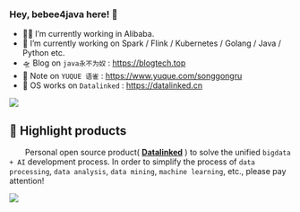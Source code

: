 ### Hey, bebee4java here!  👋

- 👨‍💻 I’m currently working in Alibaba.
- 🔭 I’m currently working on Spark / Flink / Kubernetes / Golang / Java / Python etc.
- 🛸 Blog on `java永不为奴` : https://blogtech.top
- 📝 Note on `YUQUE 语雀` : https://www.yuque.com/songgongru
- 🚀 OS works on `Datalinked` : https://datalinked.cn

![](https://github-readme-stats.vercel.app/api?username=bebee4java&theme=dark)


## 🎉 Highlight products

&emsp;&emsp;Personal open source product( [**Datalinked**](https://github.com/bebee4java/ides) ) to solve the unified `bigdata + AI` development process. In order to simplify the process of `data processing`, `data analysis`, `data mining`, `machine learning`, etc., please pay attention!

![](https://raw.githubusercontent.com/bebee4java/ides/master/docs/imgs/introduce.jpg)

<!--
**bebee4java/bebee4java** is a ✨ _special_ ✨ repository because its `README.md` (this file) appears on your GitHub profile.

Here are some ideas to get you started:

- 🔭 I’m currently working on ...
- 🌱 I’m currently learning ...
- 👯 I’m looking to collaborate on ...
- 🤔 I’m looking for help with ...
- 💬 Ask me about ...
- 📫 How to reach me: ...
- 😄 Pronouns: ...
- ⚡ Fun fact: ...
-->
